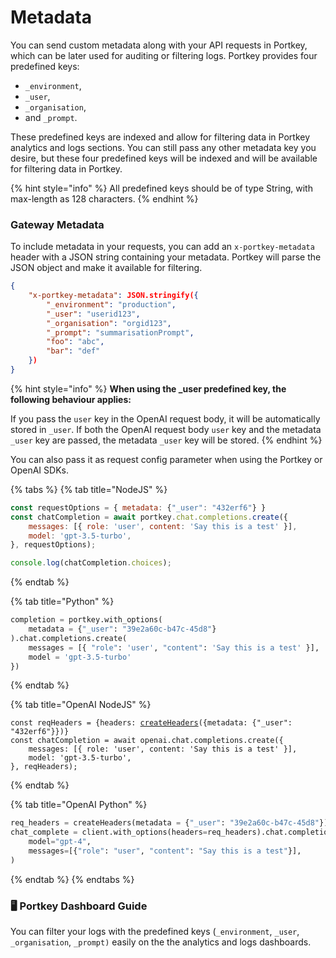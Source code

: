 # Metadata

You can send custom metadata along with your API requests in Portkey, which can be later used for auditing or filtering logs. Portkey provides four predefined keys:&#x20;

* `_environment`,&#x20;
* `_user`,
* `_organisation`,&#x20;
* and `_prompt`.&#x20;

These predefined keys are indexed and allow for filtering data in Portkey analytics and logs sections. You can still pass any other metadata key you desire, but these four predefined keys will be indexed and will be available for filtering data in Portkey.

{% hint style="info" %}
All predefined keys should be of type String, with max-length as 128 characters.
{% endhint %}

### Gateway Metadata

To include metadata in your requests, you can add an `x-portkey-metadata` header with a JSON string containing your metadata. Portkey will parse the JSON object and make it available for filtering.

```json
{    
    "x-portkey-metadata": JSON.stringify({
        "_environment": "production",
        "_user": "userid123",
        "_organisation": "orgid123",
        "_prompt": "summarisationPrompt",
        "foo": "abc",
        "bar": "def"
    })
}
```

{% hint style="info" %}
**When using the \_user predefined key, the following behaviour applies:**

If you pass the `user` key in the OpenAI request body, it will be automatically stored in `_user`. If both the OpenAI request body `user` key and the metadata `_user` key are passed, the metadata `_user` key will be stored.
{% endhint %}

You can also pass it as request config parameter when using the Portkey or OpenAI SDKs.

{% tabs %}
{% tab title="NodeJS" %}
```javascript
const requestOptions = { metadata: {"_user": "432erf6"} }
const chatCompletion = await portkey.chat.completions.create({
    messages: [{ role: 'user', content: 'Say this is a test' }],
    model: 'gpt-3.5-turbo',
}, requestOptions);

console.log(chatCompletion.choices);
```
{% endtab %}

{% tab title="Python" %}
```python
completion = portkey.with_options(
    metadata = {"_user": "39e2a60c-b47c-45d8"}
).chat.completions.create(
    messages = [{ "role": 'user', "content": 'Say this is a test' }],
    model = 'gpt-3.5-turbo'
})
```
{% endtab %}

{% tab title="OpenAI NodeJS" %}
<pre class="language-javascript"><code class="lang-javascript">const reqHeaders = {headers: <a data-footnote-ref href="#user-content-fn-1">createHeaders</a>({metadata: {"_user": "432erf6"}})}
const chatCompletion = await openai.chat.completions.create({
    messages: [{ role: 'user', content: 'Say this is a test' }],
    model: 'gpt-3.5-turbo',
}, reqHeaders);
</code></pre>
{% endtab %}

{% tab title="OpenAI Python" %}
```python
req_headers = createHeaders(metadata = {"_user": "39e2a60c-b47c-45d8"})
chat_complete = client.with_options(headers=req_headers).chat.completions.create(
    model="gpt-4",
    messages=[{"role": "user", "content": "Say this is a test"}],
)
```
{% endtab %}
{% endtabs %}

### **🖥️ Portkey Dashboard Guide**

You can filter your logs with the predefined keys (`_environment`, `_user`, `_organisation`, `_prompt)` easily on the the analytics and logs dashboards.

[^1]: Imported from the Portkey SDK
